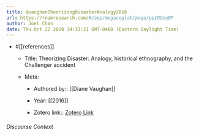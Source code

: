 ```yaml
---
title: @vaughanTheorizingDisasterAnalogy2016
url: https://roamresearch.com/#/app/megacoglab/page/ppI0OzuBP
author: Joel Chan
date: Thu Oct 22 2020 14:33:21 GMT-0400 (Eastern Daylight Time)
---
```


- #[[references]]

    - Title: Theorizing Disaster: Analogy, historical ethnography, and the Challenger accident

    - Meta:

        - Authored by:: [[Diane Vaughan]]

        - Year: [[2016]]

        - Zotero link:: [Zotero Link](zotero://select/items/1_DB2R4URL)

###### Discourse Context


